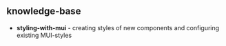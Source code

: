 ## knowledge-base
* **styling-with-mui** - creating styles of new components and configuring existing MUI-styles
